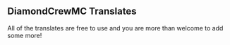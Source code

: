 ## DiamondCrewMC Translates

All of the translates are free to use and you are more than welcome to add some more!
